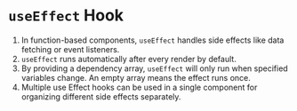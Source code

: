 # `useEffect` Hook

1. In function-based components, `useEffect` handles side effects like data fetching or event listeners.
2. `useEffect` runs automatically after every render by default.
3. By providing a dependency array, `useEffect` will only run when specified variables change. An empty array means the effect runs once.
4. Multiple use Effect hooks can be used in a single component for organizing different side effects separately.
